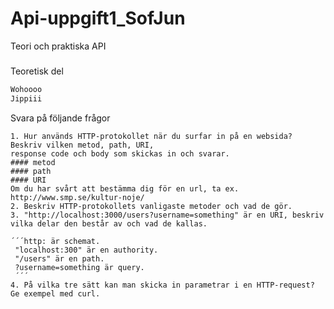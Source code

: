 # Api-uppgift1_SofJun

Teori och praktiska API

#####
Teoretisk del
```sh
Wohoooo
Jippiii
```

Svara på följande frågor

    1. Hur används HTTP-protokollet när du surfar in på en websida? Beskriv vilken metod, path, URI, 
    response code och body som skickas in och svarar. 
    #### metod 
    #### path
    #### URI 
    Om du har svårt att bestämma dig för en url, ta ex. http://www.smp.se/kultur-noje/
    2. Beskriv HTTP-protokollets vanligaste metoder och vad de gör.
    3. "http://localhost:3000/users?username=something" är en URI, beskriv vilka delar den består av och vad de kallas.
    
    ´´´http: är schemat.
     "localhost:300" är en authority.
     "/users" är en path.
     ?username=something är query.
     ´´´
    4. På vilka tre sätt kan man skicka in parametrar i en HTTP-request? Ge exempel med curl.
